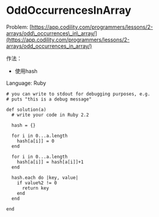 # OddOccurrencesInArray

Problem: [https://app.codility.com/programmers/lessons/2-arrays/odd\_occurrences\_in\_array/](https://app.codility.com/programmers/lessons/2-arrays/odd_occurrences_in_array/)

作法：

* 使用hash

Language: Ruby

```
# you can write to stdout for debugging purposes, e.g.
# puts "this is a debug message"

def solution(a)
  # write your code in Ruby 2.2
  
  hash = {}
  
  for i in 0...a.length
    hash[a[i]] = 0
  end
  
  for i in 0...a.length
    hash[a[i]] = hash[a[i]]+1
  end
      
  hash.each do |key, value|
    if value%2 != 0
      return key
    end
  end
  
end
```



